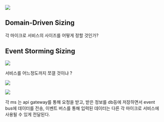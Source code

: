 
![](Pasted%20image%2020240824164132.png)


## Domain-Driven Sizing

각 마이크로 서비스의 사이즈를 어떻게 정할 것인가?


## Event Storming Sizing



![](Pasted%20image%2020240824164510.png)

서비스를 어느정도까지 쪼갤 것이냐 ? 

![](Pasted%20image%2020240824165601.png)

![](Pasted%20image%2020240824165911.png)

각 ms 는 api gateway를 통해 요청을 받고, 받은 정보를 db등에 저장하면서 event bus에 데이터를 전송, 이벤트 버스를 통해 입력된 데이터는 다른 각 마이크로 서비스에 사용될 수 있게 전달된다.